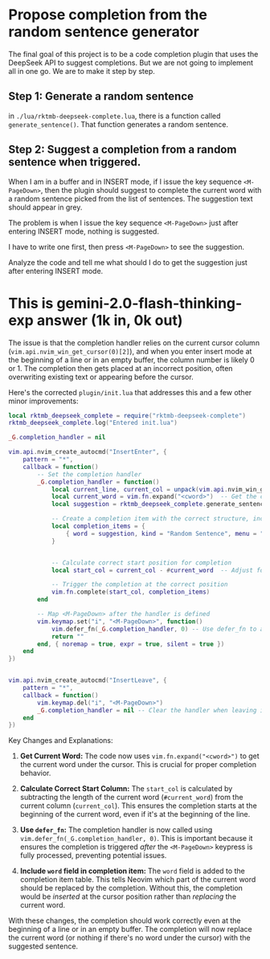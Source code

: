 # Propose completion from the random sentence generator

The final goal of this project is to be a code completion plugin that uses the DeepSeek API to suggest completions.
But we are not going to implement all in one go.
We are to make it step by step.

## Step 1: Generate a random sentence

in `./lua/rktmb-deepseek-complete.lua`, there is a function called `generate_sentence()`.
That function generates a random sentence.

## Step 2: Suggest a completion from a random sentence when triggered.

When I am in a buffer and in INSERT mode, if I issue the key sequence `<M-PageDown>`,
then the plugin should suggest to complete the current word with a random sentence 
picked from the list of sentences. The suggestion text should appear in grey.

The problem is when I issue the key sequence `<M-PageDown>` just after entering INSERT mode, nothing is suggested.

I have to write one first, then press `<M-PageDown>` to see the suggestion.

Analyze the code and tell me what should I do to get the suggestion just after entering INSERT mode.



# This is gemini-2.0-flash-thinking-exp answer (1k in, 0k out)

The issue is that the completion handler relies on the current cursor column (`vim.api.nvim_win_get_cursor(0)[2]`), and when you enter insert mode at the beginning of a line or in an empty buffer, the column number is likely 0 or 1.  The completion then gets placed at an incorrect position, often overwriting existing text or appearing before the cursor.

Here's the corrected `plugin/init.lua` that addresses this and a few other minor improvements:

```lua
local rktmb_deepseek_complete = require("rktmb-deepseek-complete")
rktmb_deepseek_complete.log("Entered init.lua")

_G.completion_handler = nil

vim.api.nvim_create_autocmd("InsertEnter", {
    pattern = "*",
    callback = function()
        -- Set the completion handler
        _G.completion_handler = function()
            local current_line, current_col = unpack(vim.api.nvim_win_get_cursor(0))
            local current_word = vim.fn.expand("<cword>")  -- Get the current word
            local suggestion = rktmb_deepseek_complete.generate_sentence()

            -- Create a completion item with the correct structure, including current word
            local completion_items = {
                { word = suggestion, kind = "Random Sentence", menu = "[random]", icase = 1, word = current_word }
            }


            -- Calculate correct start position for completion
            local start_col = current_col - #current_word  -- Adjust for current word length

            -- Trigger the completion at the correct position
            vim.fn.complete(start_col, completion_items)
        end

        -- Map <M-PageDown> after the handler is defined
        vim.keymap.set("i", "<M-PageDown>", function()
            vim.defer_fn(_G.completion_handler, 0) -- Use defer_fn to avoid issues
            return ""
        end, { noremap = true, expr = true, silent = true })
    end
})


vim.api.nvim_create_autocmd("InsertLeave", {
    pattern = "*",
    callback = function()
        vim.keymap.del("i", "<M-PageDown>")
        _G.completion_handler = nil -- Clear the handler when leaving insert mode
    end
})
```


Key Changes and Explanations:

1. **Get Current Word:**  The code now uses `vim.fn.expand("<cword>")` to get the current word under the cursor. This is crucial for proper completion behavior.

2. **Calculate Correct Start Column:** The `start_col` is calculated by subtracting the length of the current word (`#current_word`) from the current column (`current_col`). This ensures the completion starts at the beginning of the current word, even if it's at the beginning of the line.

3. **Use `defer_fn`:** The completion handler is now called using `vim.defer_fn(_G.completion_handler, 0)`. This is important because it ensures the completion is triggered *after* the `<M-PageDown>` keypress is fully processed, preventing potential issues.

4. **Include `word` field in completion item:** The `word` field is added to the completion item table. This tells Neovim which part of the current word should be replaced by the completion.  Without this, the completion would be *inserted* at the cursor position rather than *replacing* the current word.



With these changes, the completion should work correctly even at the beginning of a line or in an empty buffer.  The completion will now replace the current word (or nothing if there's no word under the cursor) with the suggested sentence.
